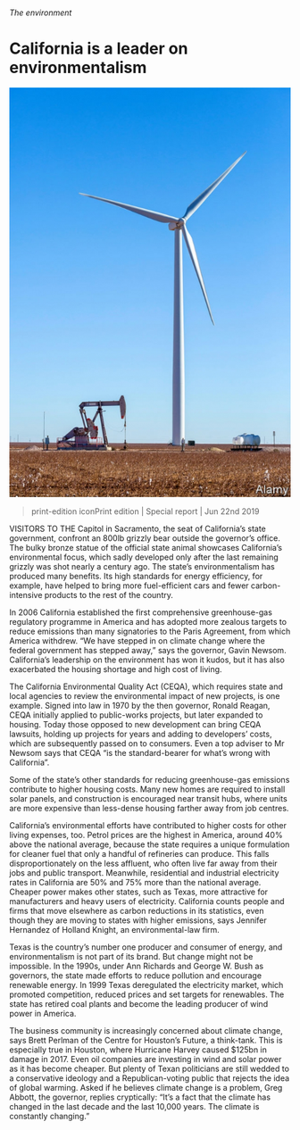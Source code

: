 ###### The environment

# California is a leader on environmentalism 

![image](images/20190622_SRP085_0.jpg) 

> print-edition iconPrint edition | Special report | Jun 22nd 2019 

VISITORS TO THE Capitol in Sacramento, the seat of California’s state government, confront an 800lb grizzly bear outside the governor’s office. The bulky bronze statue of the official state animal showcases California’s environmental focus, which sadly developed only after the last remaining grizzly was shot nearly a century ago. The state’s environmentalism has produced many benefits. Its high standards for energy efficiency, for example, have helped to bring more fuel-efficient cars and fewer carbon-intensive products to the rest of the country.  

In 2006 California established the first comprehensive greenhouse-gas regulatory programme in America and has adopted more zealous targets to reduce emissions than many signatories to the Paris Agreement, from which America withdrew. “We have stepped in on climate change where the federal government has stepped away,” says the governor, Gavin Newsom. California’s leadership on the environment has won it kudos, but it has also exacerbated the housing shortage and high cost of living. 

The California Environmental Quality Act (CEQA), which requires state and local agencies to review the environmental impact of new projects, is one example. Signed into law in 1970 by the then governor, Ronald Reagan, CEQA initially applied to public-works projects, but later expanded to housing. Today those opposed to new development can bring CEQA lawsuits, holding up projects for years and adding to developers’ costs, which are subsequently passed on to consumers. Even a top adviser to Mr Newsom says that CEQA “is the standard-bearer for what’s wrong with California”.  

Some of the state’s other standards for reducing greenhouse-gas emissions contribute to higher housing costs. Many new homes are required to install solar panels, and construction is encouraged near transit hubs, where units are more expensive than less-dense housing farther away from job centres. 

California’s environmental efforts have contributed to higher costs for other living expenses, too. Petrol prices are the highest in America, around 40% above the national average, because the state requires a unique formulation for cleaner fuel that only a handful of refineries can produce. This falls disproportionately on the less affluent, who often live far away from their jobs and public transport. Meanwhile, residential and industrial electricity rates in California are 50% and 75% more than the national average. Cheaper power makes other states, such as Texas, more attractive for manufacturers and heavy users of electricity. California counts people and firms that move elsewhere as carbon reductions in its statistics, even though they are moving to states with higher emissions, says Jennifer Hernandez of Holland Knight, an environmental-law firm. 

Texas is the country’s number one producer and consumer of energy, and environmentalism is not part of its brand. But change might not be impossible. In the 1990s, under Ann Richards and George W. Bush as governors, the state made efforts to reduce pollution and encourage renewable energy. In 1999 Texas deregulated the electricity market, which promoted competition, reduced prices and set targets for renewables. The state has retired coal plants and become the leading producer of wind power in America. 

The business community is increasingly concerned about climate change, says Brett Perlman of the Centre for Houston’s Future, a think-tank. This is especially true in Houston, where Hurricane Harvey caused $125bn in damage in 2017. Even oil companies are investing in wind and solar power as it has become cheaper. But plenty of Texan politicians are still wedded to a conservative ideology and a Republican-voting public that rejects the idea of global warming. Asked if he believes climate change is a problem, Greg Abbott, the governor, replies cryptically: “It’s a fact that the climate has changed in the last decade and the last 10,000 years. The climate is constantly changing.”  

